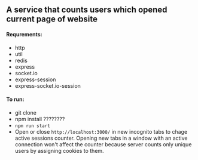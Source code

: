 ## A service that counts users which opened current page of website


#### Requrements:
* http
* util
* redis
* express
* socket.io
* express-session
* express-socket.io-session

#### To run:
* git clone
* npm install ????????
* `npm run start`
* Open or close `http://localhost:3000/` in new incognito tabs 
to chage active sessions counter. Opening new tabs in a window
with an active connection won't affect the counter because server
counts only unique users by assigning cookies to them.
